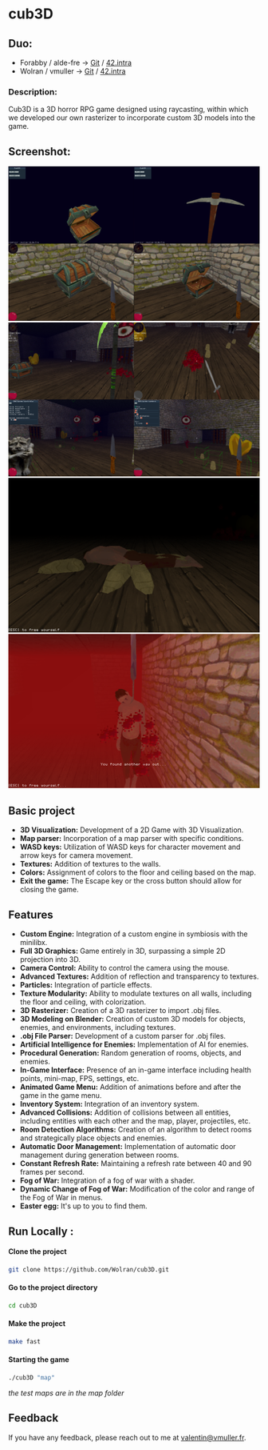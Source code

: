 # cub3D

## Duo:
* Forabby / alde-fre ->	[Git](https://github.com/ForAbby-X) / [42.intra](https://profile.intra.42.fr/users/alde-fre)
* Wolran / vmuller ->	[Git](https://github.com/Wolran) / [42.intra](https://profile.intra.42.fr/users/vmuller)




### Description: 
Cub3D is a 3D horror RPG game designed using raycasting, within which we developed our own rasterizer to incorporate custom 3D models into the game.

## Screenshot:

![Screen1](https://github.com/Wolran/cub3D/blob/main/screenshots/close.png)
![Screen2](https://github.com/Wolran/cub3D/blob/main/screenshots/ennemy.png)
![Screen3](https://github.com/Wolran/cub3D/blob/main/screenshots/lose.png)
![Screen4](https://github.com/Wolran/cub3D/blob/main/screenshots/end.png)

## Basic project

- **3D Visualization:** Development of a 2D Game with 3D Visualization.
- **Map parser:** Incorporation of a map parser with specific conditions.
- **WASD keys:** Utilization of WASD keys for character movement and arrow keys for camera movement.
- **Textures:** Addition of textures to the walls.
- **Colors:** Assignment of colors to the floor and ceiling based on the map.
- **Exit the game:** The Escape key or the cross button should allow for closing the game.

## Features  

- **Custom Engine:** Integration of a custom engine in symbiosis with the minilibx.
- **Full 3D Graphics:** Game entirely in 3D, surpassing a simple 2D projection into 3D.
- **Camera Control:** Ability to control the camera using the mouse.
- **Advanced Textures:** Addition of reflection and transparency to textures.
- **Particles:** Integration of particle effects.
- **Texture Modularity:** Ability to modulate textures on all walls, including the floor and ceiling, with colorization.
- **3D Rasterizer:** Creation of a 3D rasterizer to import .obj files.
- **3D Modeling on Blender:** Creation of custom 3D models for objects, enemies, and environments, including textures.
- **.obj File Parser:** Development of a custom parser for .obj files.
- **Artificial Intelligence for Enemies:** Implementation of AI for enemies.
- **Procedural Generation:** Random generation of rooms, objects, and enemies.
- **In-Game Interface:** Presence of an in-game interface including health points, mini-map, FPS, settings, etc.
- **Animated Game Menu:** Addition of animations before and after the game in the game menu.
- **Inventory System:** Integration of an inventory system.
- **Advanced Collisions:** Addition of collisions between all entities, including entities with each other and the map, player, projectiles, etc.
- **Room Detection Algorithms:** Creation of an algorithm to detect rooms and strategically place objects and enemies.
- **Automatic Door Management:** Implementation of automatic door management during generation between rooms.
- **Constant Refresh Rate:** Maintaining a refresh rate between 40 and 90 frames per second.
- **Fog of War:** Integration of a fog of war with a shader.
- **Dynamic Change of Fog of War:** Modification of the color and range of the Fog of War in menus.
- **Easter egg:** It's up to you to find them.


## Run Locally :
#### Clone the project  
~~~bash
git clone https://github.com/Wolran/cub3D.git
~~~

#### Go to the project directory  
~~~bash  
cd cub3D
~~~

#### Make the project
~~~bash  
make fast
~~~

#### Starting the game 
~~~bash  
./cub3D "map"
~~~

*the test maps are in the map folder*

## Feedback  

If you have any feedback, please reach out to me at valentin@vmuller.fr.

